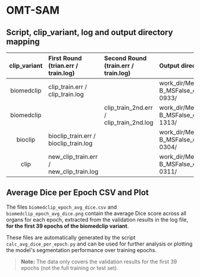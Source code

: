 # OMT-SAM

## Script, clip_variant, log and output directory mapping

| clip_variant | First Round (trian.err / train.log)  | Second Round (train.err / train.log) | Output directory                                              |
|:------------:|:-----------------------------------------------|:------------------------------------------------------|:------------------------------------------------------------|
| biomedclip   | clip_train.err / clip_train.log                |                                                      | work_dir/MedSAM-ViT-B_MSFalse_oneneckFalse_use_clip_20250616-0933/ |
| biomedclip   |                                               | clip_train_2nd.err / clip_train_2nd.log               | work_dir/MedSAM-ViT-B_MSFalse_oneneckFalse_use_clip_20250618-1313/ |
| bioclip      | bioclip_train.err / bioclip_train.log          |                                                      | work_dir/MedSAM-ViT-B_MSFalse_oneneckFalse_use_clip_20250619-0304/ |
| clip         | new_clip_train.err / new_clip_train.log        |                                                      | work_dir/MedSAM-ViT-B_MSFalse_oneneckFalse_use_clip_20250619-0311/ |


## Average Dice per Epoch CSV and Plot

The files `biomedclip_epoch_avg_dice.csv` and `biomedclip_epoch_avg_dice.png` contain the average Dice score across all organs for each epoch, extracted from the validation results in the log file, **for the first 39 epochs of the biomedclip variant**.

These files are automatically generated by the script `calc_avg_dice_per_epoch.py` and can be used for further analysis or plotting the model's segmentation performance over training epochs.

> **Note:**
> The data only covers the validation results for the first 39 epochs (not the full training or test set).


